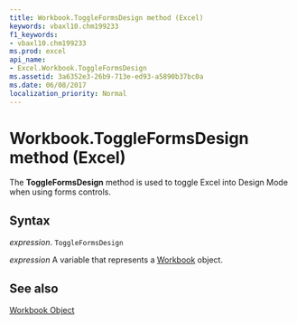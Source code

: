```yaml
---
title: Workbook.ToggleFormsDesign method (Excel)
keywords: vbaxl10.chm199233
f1_keywords:
- vbaxl10.chm199233
ms.prod: excel
api_name:
- Excel.Workbook.ToggleFormsDesign
ms.assetid: 3a6352e3-26b9-713e-ed93-a5890b37bc0a
ms.date: 06/08/2017
localization_priority: Normal
---
```



# Workbook.ToggleFormsDesign method (Excel)

The  **ToggleFormsDesign** method is used to toggle Excel into Design Mode when using forms controls.


## Syntax

_expression_. `ToggleFormsDesign`

_expression_ A variable that represents a [Workbook](./Excel.Workbook.md) object.


## See also


[Workbook Object](Excel.Workbook.md)

